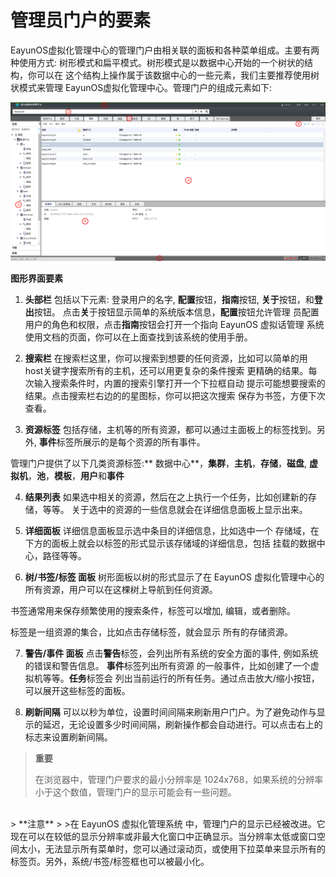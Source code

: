 # 管理员门户的要素

EayunOS虚拟化管理中心的管理门户由相关联的面板和各种菜单组成。主要有两种使用方式:
树形模式和扁平模式。树形模式是以数据中心开始的一个树状的结构，你可以在
这个结构上操作属于该数据中心的一些元素，我们主要推荐使用树状模式来管理
EayunOS虚拟化管理中心。管理门户的组成元素如下:

![要素介绍](../images/elements.png)

**图形界面要素**

1. **头部栏**
包括以下元素: 登录用户的名字, **配置**按钮，**指南**按钮,
**关于**按钮，和**登出**按钮。
点击**关**于按钮显示简单的系统版本信息，**配置**按钮允许管理
员配置用户的角色和权限，点击**指南**按钮会打开一个指向  EayunOS 虚拟话管理
系统使用文档的页面，你可以在上面查找到该系统的使用手册。

2. **搜索栏**
在搜索栏这里，你可以搜索到想要的任何资源，比如可以简单的用
host关键字搜索所有的主机，还可以用更复杂的条件搜索
更精确的结果。每次输入搜索条件时，内置的搜索引擎打开一个下拉框自动
提示可能想要搜索的结果。点击搜索栏右边的的星图标，你可以把这次搜索
保存为书签，方便下次查看。

3. **资源标签**
包括存储，主机等的所有资源，都可以通过主面板上的标签找到。另外,
**事件**标签所展示的是每个资源的所有事件。

  管理门户提供了以下几类资源标签:** 数据中心**，**集群**，**主机**，**存储**，**磁盘**,
**虚拟机**，**池**，**模板**，**用户**和**事件**

4. **结果列表**
如果选中相关的资源，然后在之上执行一个任务，比如创建新的存储，等等。
关于选中的资源的一些信息就会在详细信息面板上显示出来。

5. **详细面板**
详细信息面板显示选中条目的详细信息，比如选中一个
存储域，在下方的面板上就会以标签的形式显示该存储域的详细信息，包括
挂载的数据中心，路径等等。

6. **树/书签/标签 面板**
树形面板以树的形式显示了在 EayunOS 虚拟化管理中心的
所有资源，用户可以在这棵树上导航到任何资源。

  书签通常用来保存频繁使用的搜索条件，标签可以增加, 编辑，或者删除。

  标签是一组资源的集合，比如点击存储标签，就会显示 所有的存储资源。

7. **警告/事件 面板**
点击**警告**标签，会列出所有系统的安全方面的事件, 例如系统的错误和警告信息。
**事件**标签列出所有资源 的一般事件，比如创建了一个虚拟机等等。**任务**标签会
列出当前运行的所有任务。通过点击放大/缩小按钮，可以展开这些标签的面板。

8. **刷新间隔**
可以以秒为单位，设置时间间隔来刷新用户门户。为了避免动作与显示的延迟，无论设置多少时间间隔，刷新操作都会自动进行。可以点击右上的标志来设置刷新间隔。

> **重要**
>
> 在浏览器中，管理门户要求的最小分辨率是 1024x768，如果系统的分辨率
> 小于这个数值，管理门户的显示可能会有一些问题。

</br>
> **注意**
>
>在 EayunOS 虚拟化管理系统 中，管理门户的显示已经被改进。它现在可以在较低的显示分辨率或非最大化窗口中正确显示。当分辨率太低或窗口空间太小，无法显示所有菜单时，您可以通过滚动页，或使用下拉菜单来显示所有的标签页。另外，系统/书签/标签框也可以被最小化。

